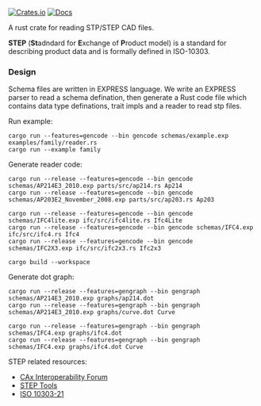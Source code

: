[![Crates.io](https://img.shields.io/crates/v/iso-10303.svg)](https://crates.io/crates/iso-10303)
[![Docs](https://docs.rs/iso-10303/badge.svg)](https://docs.rs/iso-10303)


A rust crate for reading STP/STEP CAD files.

**STEP** (**St**adndard for **E**xchange of **P**roduct model) is a standard for describing product data and is formally defined in ISO-10303.

### Design

Schema files are written in EXPRESS language. We write an EXPRESS parser to read a schema defination, then generate a Rust code file which contains data type definations, trait impls and a reader to read stp files.


Run example:
```
cargo run --features=gencode --bin gencode schemas/example.exp examples/family/reader.rs
cargo run --example family
```

Generate reader code:
```
cargo run --release --features=gencode --bin gencode schemas/AP214E3_2010.exp parts/src/ap214.rs Ap214
cargo run --release --features=gencode --bin gencode schemas/AP203E2_November_2008.exp parts/src/ap203.rs Ap203

cargo run --release --features=gencode --bin gencode schemas/IFC4lite.exp ifc/src/ifc4lite.rs Ifc4Lite
cargo run --release --features=gencode --bin gencode schemas/IFC4.exp ifc/src/ifc4.rs Ifc4
cargo run --release --features=gencode --bin gencode schemas/IFC2X3.exp ifc/src/ifc2x3.rs Ifc2x3

cargo build --workspace
```

Generate dot graph:
```
cargo run --release --features=gengraph --bin gengraph schemas/AP214E3_2010.exp graphs/ap214.dot
cargo run --release --features=gengraph --bin gengraph schemas/AP214E3_2010.exp graphs/curve.dot Curve

cargo run --release --features=gengraph --bin gengraph schemas/IFC4.exp graphs/ifc4.dot
cargo run --release --features=gengraph --bin gengraph schemas/IFC4.exp graphs/ifc4.dot Curve
```

STEP related resources:
- [CAx Interoperability Forum](https://www.cax-if.org/cax/cax_stepLib.php)
- [STEP Tools](http://www.steptools.com/stds/step/)
- [ISO 10303-21](http://www.steptools.com/stds/step/IS_final_p21e3.html)